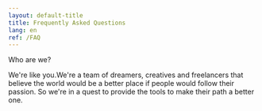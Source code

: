 ```yaml
---
layout: default-title
title: Frequently Asked Questions
lang: en
ref: /FAQ
---
```


Who are we?

We're like you.We're a team of dreamers, creatives and freelancers that believe the world would be a better place if people would follow their passion. So we're in a quest to provide the tools to make their path a better one.